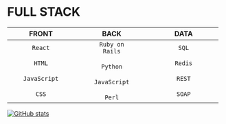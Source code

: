 # FULL STACK
|&nbsp;&nbsp;&nbsp;&nbsp;&nbsp;&nbsp;&nbsp;&nbsp;&nbsp;&nbsp;FRONT&nbsp;&nbsp;&nbsp;&nbsp;&nbsp;&nbsp;&nbsp;&nbsp;&nbsp;&nbsp;|&nbsp;&nbsp;&nbsp;&nbsp;&nbsp;&nbsp;&nbsp;&nbsp;&nbsp;&nbsp;&nbsp;&nbsp;&nbsp;BACK&nbsp;&nbsp;&nbsp;&nbsp;&nbsp;&nbsp;&nbsp;&nbsp;&nbsp;&nbsp;&nbsp;&nbsp;&nbsp;|&nbsp;&nbsp;&nbsp;&nbsp;&nbsp;&nbsp;&nbsp;&nbsp;&nbsp;&nbsp;&nbsp;&nbsp;DATA&nbsp;&nbsp;&nbsp;&nbsp;&nbsp;&nbsp;&nbsp;&nbsp;&nbsp;&nbsp;&nbsp;&nbsp;|
|:-:|:-:|:-:|
|<CODE>React</CODE><br><br><CODE>HTML</CODE><br><br><CODE>JavaScript</CODE><br><br><CODE>CSS</CODE>|<CODE>Ruby on Rails</CODE><br><br><CODE>Python</CODE><br><br><CODE>JavaScript</CODE><br><br><CODE>Perl</CODE>|<CODE>SQL</CODE><br><br><CODE>Redis</CODE><br><br><CODE>REST</CODE><br><br><CODE>SOAP</CODE>|

[![GitHub stats](https://client-readme.vercel.app/api?username=timothyalexisvass&count_private=true&cache_seconds=1800)]()
